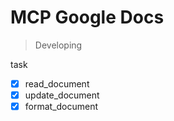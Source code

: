 # MCP Google Docs

> Developing

task

- [x] read_document
- [x] update_document
- [x] format_document
